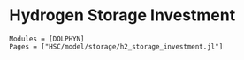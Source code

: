 # Hydrogen Storage Investment
```@autodocs
Modules = [DOLPHYN]
Pages = ["HSC/model/storage/h2_storage_investment.jl"]
```